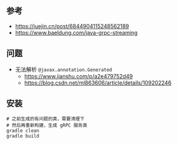 ## 参考

- https://juejin.cn/post/6844904115248562189
- https://www.baeldung.com/java-grpc-streaming

## 问题

- 无法解析 `@javax.annotation.Generated`
    - https://www.jianshu.com/p/a2e479752d49
    - https://blog.csdn.net/ml863606/article/details/109202246

## 安装

```shell
# 之前生成的有问题的类，需要清理下
# 然后再重新构建，生成 gRPC 服务类
gradle clean
gradle build
```
